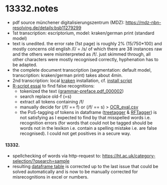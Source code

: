 # 13332.notes
- pdf source münchener digitalisierungszentrum (MDZ): <https://mdz-nbn-resolving.de/details:bsb11279299>
- 1st transcription: escriptorium, model: kraken/german print (standard model)
- text is unedited. the error rate (1st page) is roughly 2% (15/750*100) and mostly concerns old english /ſ/ = /s/ of which there are 38 instances raw and the others were misinterpreted as /f/. just skimmed through, all other characters were mostly  recognised correctly, hyphenation has to be adapted.
- the complete document transcription (segmentation: default model, transcription: kraken/german print) takes about 4min.
- 2nd transcription: local [kraken](https://github.com/mittagessen/kraken.git) installation, cf. [install script](https://github.com/esteeschwarz/HiSon/blob/main/grammar/installkraken.sh)
- [R-script essai](https://github.com/esteeschwarz/HiSon/blob/main/grammar/OCR_eval.R) to find false recognitions: 
  - tokenized the text ([grammar-preface.pdf_000002](grammar-preface.pdf_000002))
  - search replace old-f (=s)
  - extract all tokens containing /f/
  - manually decide for (/f/ == f) or (/f/ == s) > [OCR_eval.csv](OCR_eval.csv)
  - the PoS-tagging of tokens in dataframe ([treetagger](https://cis.uni-muenchen.de/~schmid/tools/TreeTagger/) & [RFTagger](https://www.cis.lmu.de/~schmid/tools/RFTagger/)) is not satisfying as I expected to find by that misspelled words i.e. recognition errors (for words that could not be tagged should be words not in the lexikon i.e. contain a spelling mistake i.e. are false recognised). I could not get positives in a secure way.
#### 13332.
- spellchecking of words via http-request to: <https://ht.ac.uk/category-selection/?qsearch=sample>
- resulting [dataframe table](wiseman-grammar_preface_DF-to-edit.csv) is corrected up to the last issue that could be solved automatically and is now to be manually corrected for misrecognitions in excel or numbers.
